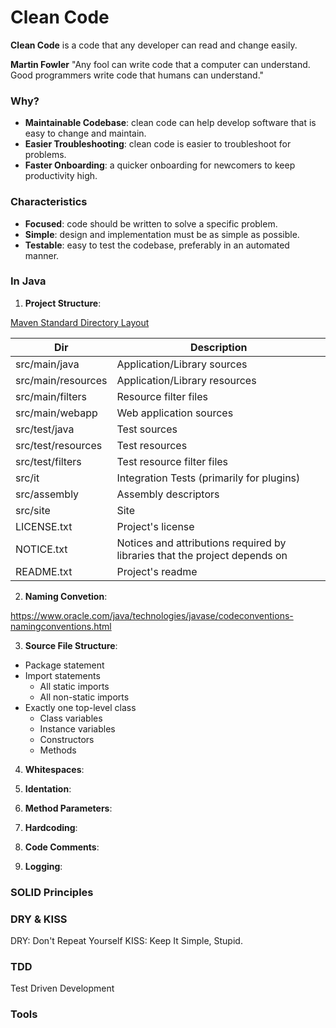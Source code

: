 # Clean Code
**Clean Code** is a code that any developer can read and change easily.

**Martin Fowler** "Any fool can write code that a computer can understand. Good programmers write code that humans can understand."

### Why?
* **Maintainable Codebase**: clean code can help develop software that is easy to change and maintain.
* **Easier Troubleshooting**: clean code is easier to troubleshoot for problems.
* **Faster Onboarding**: a quicker onboarding for newcomers to keep productivity high.

### Characteristics
* **Focused**: code should be written to solve a specific problem.
* **Simple**: design and implementation must be as simple as possible.
* **Testable**: easy to test the codebase, preferably in an automated manner.

### In Java

1. **Project Structure**:
 
  [Maven Standard Directory Layout](https://maven.apache.org/guides/introduction/introduction-to-the-standard-directory-layout.html)

  Dir | Description    
  --- | -----------
  src/main/java | Application/Library sources
  src/main/resources | Application/Library resources
  src/main/filters | Resource filter files
  src/main/webapp | Web application sources
  src/test/java | Test sources
  src/test/resources | Test resources
  src/test/filters | Test resource filter files
  src/it | Integration Tests (primarily for plugins)
  src/assembly | Assembly descriptors
  src/site | Site
  LICENSE.txt | Project's license
  NOTICE.txt | Notices and attributions required by libraries that the project depends on
  README.txt | Project's readme

2. **Naming Convetion**:
 
 https://www.oracle.com/java/technologies/javase/codeconventions-namingconventions.html

3. **Source File Structure**:
 
 * Package statement
 * Import statements
     * All static imports
     * All non-static imports
 * Exactly one top-level class
     * Class variables
     * Instance variables
     * Constructors
     * Methods
     
4. **Whitespaces**:

5. **Identation**:

6. **Method Parameters**:

7. **Hardcoding**:

8. **Code Comments**:

9. **Logging**:

### SOLID Principles

### DRY & KISS
DRY: Don't Repeat Yourself
KISS: Keep It Simple, Stupid.

### TDD
Test Driven Development

### Tools
